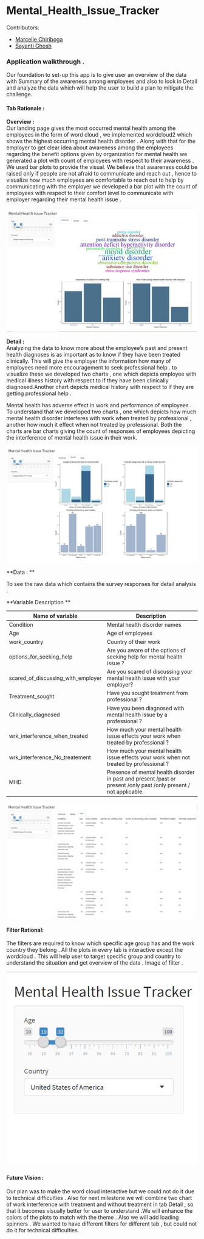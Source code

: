 # Mental_Health_Issue_Tracker

Contributors:
- [Marcelle Chiriboga](https://github.com/mchiriboga)
- [Sayanti Ghosh](https://github.com/Sayanti86)


### Application walkthrough .

Our foundation to set-up this app is to give user an overview of the data with Summary of the awareness among employees and also to look in Detail and analyze the data which will help the user to build a plan to mitigate the challenge. 

#### Tab Rationale :  

**Overview :**   
Our landing page gives the most occurred mental health among the employees in the form of word cloud , we implemented wordcloud2 which shows the highest occurring mental health disorder   . Along with that for the employer to get clear idea about awareness among the employees regarding the benefit options given by organization for mental health we generated a plot with count of employees with respect to their awareness . We used bar plots to provide the visual. We believe that awareness could be raised only if people are not afraid to communicate and reach out , hence to visualize how much employees are comfortable to reach out to help by communicating with the employer we developed a bar plot with the count of employees with respect to their comfort level to communicate with employer regarding their mental health issue . 

![](img/Overview.png)

**Detail :**  
Analyzing the data to know more about the employee’s past and present health diagnoses is as important as to know if they have been treated clinically. This will give the employer the information how many of employees need more encouragement to seek professional help . to visualize these we developed two charts , one which depicts employee with medical illness history with respect to if they have been clinically diagnosed.Another chart depicts medical history with respect to if they are getting professional help . 

Mental health has adverse effect in work and performance of employees . To understand that we developed two charts , one which depicts how much mental health disorder interferes with work when treated by professional , another how much it effect when not treated by professional. Both the charts are bar charts giving the count of responses of employees depicting the interference of mental health issue in their work. 

![](img/Detail.png)


**Data : **  

To see the raw data which contains the survey responses for detail analysis . 

**Variable Description **  

| Name of variable| Description |
|-----------------|-------------|
|Condition|Mental health disorder names |
|Age |Age of employees|
|work_country |Country of their work |
|options_for_seeking_help|Are you aware of the options of seeking help for mental health issue ?|
|scared_of_discussing_with_employer |Are you scared of discussing your mental health issue with your employer?|
|Treatment_sought |Have you sought treatment from professional ? |
|Clinically_diagnosed |Have you been diagnosed with mental health issue by a professional ?|
|wrk_interference_when_treated|How much your mental health issue effects your work when treated by professional ?|
|wrk_interference_No_treatement|How much your mental health issue effects your work when not  treated by professional ?|
|MHD|Presence of mental health disorder in past and present /past or present /only past /only present / not applicable.|

![](img/Data.png)

#### Filter Rational: 

The filters are required to know which specific age group has and the work country they belong . All the plots in every tab is interactive  except the wordcloud . This will help user to target specific group and country to understand the situation and get overview of the data .
Image of filter .

![](img/Filter.png)

#### Future Vision :   

Our plan was to make the word cloud interactive but we could not do it due to technical difficulties . Also for next milestone we will combine two chart of work interference with treatment  and without treatment in tab Detail  , so that it becomes visually better for user to understand .We will enhance the colors of the plots to match with the theme . Also we will add loading spinners . We wanted to have different filters for different tab , but could not do it for technical difficulties. 

